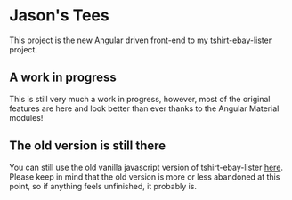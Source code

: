 # Jason's Tees

This project is the new Angular driven front-end to my [tshirt-ebay-lister](https://github.com/selfVSmind/tshirt-ebay-lister) project. 

## A work in progress

This is still very much a work in progress, however, most of the original features are here and look better than ever thanks to the Angular Material modules!

## The old version is still there

You can still use the old vanilla javascript version of tshirt-ebay-lister [here](https://t-shirts.jasonlambert.io/old-version). Please keep in mind that the old version is more or less abandoned at this point, so if anything feels unfinished, it probably is.
